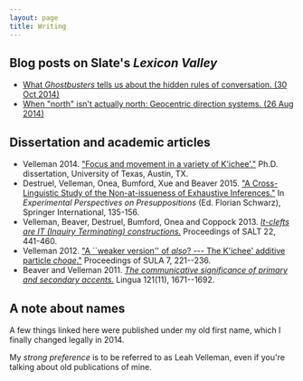 ```yaml
---
layout: page
title: Writing
---
```


## Blog posts on Slate's *Lexicon Valley*

+ [What *Ghostbusters* tells us about the hidden rules of conversation. (30 Oct 2014)][lv-ghostbusters]
+ [When "north" isn't actually north: Geocentric direction systems. (26 Aug 2014)][lv-north]

## Dissertation and academic articles

+ Velleman 2014. ["Focus and movement in a variety of K'ichee'."][v15] Ph.D. dissertation,
University of Texas, Austin, TX.
+ Destruel, Velleman, Onea, Bumford, Xue and Beaver 2015. ["A Cross-Linguistic
Study of the Non-at-issueness of Exhaustive Inferences."][d+15] In *Experimental
Perspectives on Presuppositions* (Ed. Florian Schwarz), Springer International,
135-156.
+ Velleman, Beaver, Destruel, Bumford, Onea and Coppock 2013.  [*It-clefts are IT
(Inquiry Terminating) constructions.*][v+13] Proceedings of SALT 22, 441-460.
+ Velleman 2012. ["A ``weaker version'' of *also*? --- The K'ichee' additive
particle *choqe*."][v12] Proceedings of SULA 7, 221--236.
+ Beaver and Velleman 2011. [*The communicative significance of primary and
secondary accents.*][b+v11] Lingua 121(11), 1671--1692.


## A note about names
A few things linked here were published under my old first name, which I finally changed
legally in 2014. 

My *strong preference* is to be referred to
as Leah Velleman, even if you're talking about old publications of mine.

[lv-ghostbusters]: http://www.slate.com/blogs/lexicon_valley/2014/10/30/ghostbusters_and_at_issue_ness_the_hidden_rules_of_conversation.html

[lv-north]: http://www.slate.com/blogs/lexicon_valley/2014/08/26/geocentric_direction_systems_use_uphill_uptown_instead_of_north_south_found.html

[v15]: /articles/dissertation.pdf

[d+15]: /articles/destruel-2014.pdf

[v+13]: http://elanguage.net/journals/salt/article/view/22.441/3480

[v12]: http://www.semanticsarchive.net/Archive/WUxZjQ3N/k7iche7-additive-particle-sula2012.pdf

[b+v11]: http://semanticsarchive.net/Archive/WIyMzhiO/beaver-velleman-2011.pdf


